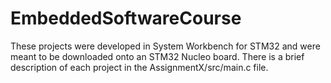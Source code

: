 # EmbeddedSoftwareCourse
These projects were developed in System Workbench for STM32 and were meant to be downloaded onto an STM32 Nucleo board. There is a brief description of each project in the AssignmentX/src/main.c file.
